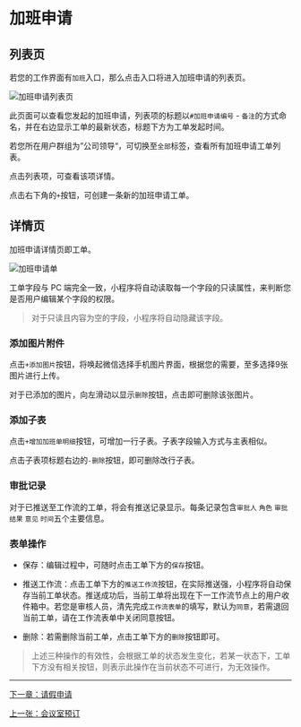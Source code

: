 # 加班申请

## 列表页

若您的工作界面有`加班`入口，那么点击入口将进入加班申请的列表页。

![加班申请列表页](https://ws3.sinaimg.cn/large/006tNc79ly1fz5k83iv10j30u01o0759.jpg)

此页面可以查看您发起的加班申请，列表项的标题以`#加班申请编号` - `备注`的方式命名，并在右边显示工单的最新状态，标题下方为工单发起时间。

若您所在用户群组为”公司领导“，可切换至`全部`标签，查看所有加班申请工单列表。

点击列表项，可查看该项详情。

点击右下角的`+`按钮，可创建一条新的加班申请工单。

## 详情页

加班申请详情页即工单。

![加班申请单](https://ws1.sinaimg.cn/large/006tNc79ly1fz5kd4tbz2j30u01o0gmx.jpg)

工单字段与 PC 端完全一致，小程序将自动读取每一个字段的只读属性，来判断您是否用户编辑某个字段的权限。

> 对于只读且内容为空的字段，小程序将自动隐藏该字段。

### 添加图片附件

点击`+添加图片`按钮，将唤起微信选择手机图片界面，根据您的需要，至多选择9张图片进行上传。

对于已添加的图片，向左滑动以显示`删除`按钮，点击即可删除该张图片。

### 添加子表

点击`+增加加班单明细`按钮，可增加一行子表。子表字段输入方式与主表相似。

点击子表项标题右边的`-删除`按钮，即可删除改行子表。

### 审批记录

对于已推送至工作流的工单，将会有推送记录显示。每条记录包含`审批人` `角色` `审批结果` `意见` `时间`五个主要信息。

### 表单操作

- 保存：编辑过程中，可随时点击工单下方的`保存`按钮。

- 推送工作流：点击工单下方的`推送工作流`按钮，在实际推送强，小程序将自动保存当前工单状态。推送成功后，当前工单将出现在下一工作流节点上的用户收件箱中。若您是审核人员，清先完成`工作流表单`的填写，默认为`同意`，若需退回当前工单，请在工作流表单中关闭同意按钮。

- 删除：若需删除当前工单，点击工单下方的`删除`按钮即可。

> 上述三种操作的有效性，会根据工单的状态发生变化，若某一状态下，工单下方没有相关按钮，则表示此操作在当前状态不可进行，为无效操作。

---

[下一章：请假申请](/leave)

[上一张：会议室预订](/meeting)
